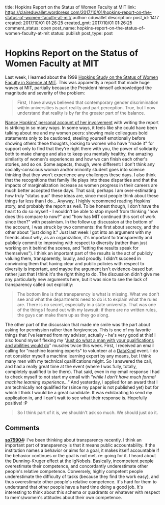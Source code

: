 title: Hopkins Report on the Status of Women Faculty at MIT
link: https://claireduvallet.wordpress.com/2017/10/01/hopkins-report-on-the-status-of-women-faculty-at-mit/
author: cduvallet
description: 
post_id: 1417
created: 2017/10/01 01:26:25
created_gmt: 2017/10/01 01:26:25
comment_status: open
post_name: hopkins-report-on-the-status-of-women-faculty-at-mit
status: publish
post_type: post

# Hopkins Report on the Status of Women Faculty at MIT

Last week, I learned about the 1999 [Hopkins Study on the Status of Women Faculty in Science at MIT](http://web.mit.edu/fnl/women/women.html). This was apparently a report that made huge waves at MIT, partially because the President himself acknowledged the magnitude and severity of the problem: 

> First, I have always believed that contemporary gender discrimination within universities is part reality and part perception. True, but I now understand that reality is by far the greater part of the balance.

[Nancy Hopkins' personal account of her involvement](https://www.ncbi.nlm.nih.gov/books/NBK44861/) with writing the report is striking in so many ways. In some ways, it feels like she could have been talking about me and my women peers: showing male colleagues bold statements only to be cautioned, steeling yourself emotionally before showing others these thoughts, looking to women who have "made it" for support only to find that they're right there with you, the power of solidarity both to make change and also to keep you mentally healthy, the amazing similarity of women's experiences and how we can finish each other's stories, and so on. Some aspects, though, were different: I don't think any socially-conscious woman and/or minority student goes into science thinking that they won't experience any challenges these days. I also think that the recognitions that family life plays into these disparities and that the impacts of marginalization increase as women progress in their careers are much better accepted these days. That said, perhaps I am over-estimating how truly "status quo" these ideas are, since most people think about these things far less than I do... Anyway, I highly recommend reading Hopkins' story, and probably the report as well. To be honest though, I don't have the heart to do so myself - I wouldn't be able to stop myself from thinking "how does this compare to now?" and "how has MIT continued this sort of work since then?" with pessimism. In the follow up discussion at the bottom of the account, I was struck by two comments: the first about secrecy, and the other about "just doing it." Just last week I got into an argument with my friends about why, as an organization, it's important to transparently and publicly commit to improving with respect to diversity (rather than just working on it behind the scenes, and "letting the results speak for themselves"). I think an important part of the results is the act of publicly valuing them, transparently, loudly, and proudly. I didn't succeed in convincing them that having clear and public policies with respect to diversity is important, and maybe the argument isn't evidence-based but rather just that I think it's the right thing to do. The discussion didn't give me any particularly new arguments here, but it was nice to see the lack of transparency called out explicitly: 

> The bottom line is that transparency is what is missing. What we don't see and what the departments need to do is to explain what the rules are. There is no secret, especially in a state university. That was one of the things I found out with my lawsuit: if there are no written rules, the guys can make them up as they go along. 

The other part of the discussion that made me smile was the part about asking for permission rather than forgiveness. This is one of my favorite things that I've learned from my advisor, actually - he's very good at this! I also found myself flexing my "[Just do what a man with your qualifications and abilities would do](https://claireduvallet.wordpress.com/2017/02/04/women-in-data-science-conference-2016/)" muscles twice this week. First, I received an email calling for "machine learning experts" to volunteer at a [DataKind](http://www.datakind.org/) event. I do not consider myself a machine learning expert by any means, but I think many men with my technical qualifications might. So I answered the call, and had a really great time at the event (where I was fully, totally, completely qualified to be there). That said, even in my email response I had to check myself to not start my email with _"while I don't have much formal machine learning experience..."_ And yesterday, I applied for an award that I am technically not qualified for (since my paper is not published yet) but for which I think I would be a great candidate. It was exhilarating to send my application in, and I can't wait to see what their response is. Hopefully positive! :P 

> So I think part of it is, we shouldn't ask so much. We should just do it.

## Comments

**[so75904](#23 "2017-10-04 22:23:58"):** I've been thinking about transparency recently. I think an important part of transparency is that it means public accountability. If the institution names a behavior or aims for a goal, it makes itself accountable if the behavior continues or the goal is not met. re: going for it. I heard about the Dunning-Kruger effect at the IgNobels. Basically, incompetent people overestimate their competence, and concordantly underestimate other people's relative competence. Conversely, highly competent people underestimate the difficulty of tasks (because they find the work easy), and thus overestimate other people's relative competence. It's hard for them to understand that other people have a hard time doing a good job. It's interesting to think about this schema or quadrants or whatever with respect to men's/women's attitudes about their own competence.

